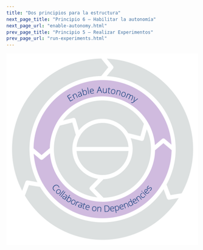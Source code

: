 ```yaml
---
title: "Dos principios para la estructura"
next_page_title: "Principio 6 – Habilitar la autonomía"
next_page_url: "enable-autonomy.html"
prev_page_title: "Principio 5 – Realizar Experimentos"
prev_page_url: "run-experiments.html"
---
```




![Dos principios para la estructura: Habilitar la autonomía - Colaborar en dependencias](img/csf/csf-light-structure.png)

